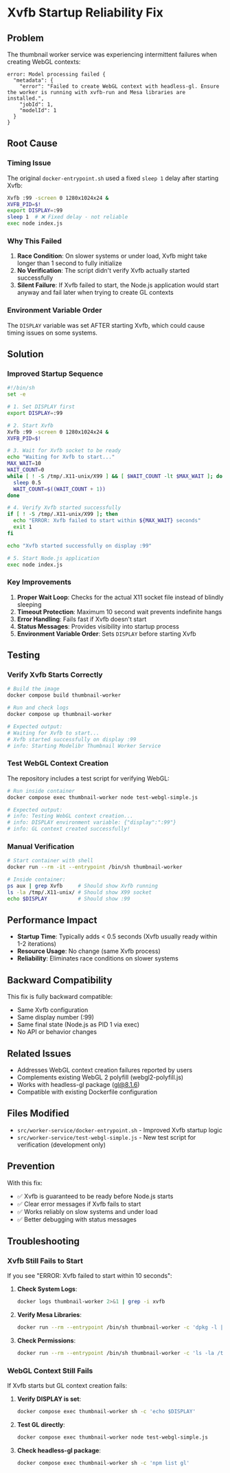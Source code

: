 # Xvfb Startup Reliability Fix

## Problem
The thumbnail worker service was experiencing intermittent failures when creating WebGL contexts:

```
error: Model processing failed {
  "metadata": {
    "error": "Failed to create WebGL context with headless-gl. Ensure the worker is running with xvfb-run and Mesa libraries are installed.",
    "jobId": 1,
    "modelId": 1
  }
}
```

## Root Cause

### Timing Issue
The original `docker-entrypoint.sh` used a fixed `sleep 1` delay after starting Xvfb:

```sh
Xvfb :99 -screen 0 1280x1024x24 &
XVFB_PID=$!
export DISPLAY=:99
sleep 1  # ❌ Fixed delay - not reliable
exec node index.js
```

### Why This Failed
1. **Race Condition**: On slower systems or under load, Xvfb might take longer than 1 second to fully initialize
2. **No Verification**: The script didn't verify Xvfb actually started successfully
3. **Silent Failure**: If Xvfb failed to start, the Node.js application would start anyway and fail later when trying to create GL contexts

### Environment Variable Order
The `DISPLAY` variable was set AFTER starting Xvfb, which could cause timing issues on some systems.

## Solution

### Improved Startup Sequence

```sh
#!/bin/sh
set -e

# 1. Set DISPLAY first
export DISPLAY=:99

# 2. Start Xvfb
Xvfb :99 -screen 0 1280x1024x24 &
XVFB_PID=$!

# 3. Wait for Xvfb socket to be ready
echo "Waiting for Xvfb to start..."
MAX_WAIT=10
WAIT_COUNT=0
while [ ! -S /tmp/.X11-unix/X99 ] && [ $WAIT_COUNT -lt $MAX_WAIT ]; do
  sleep 0.5
  WAIT_COUNT=$((WAIT_COUNT + 1))
done

# 4. Verify Xvfb started successfully
if [ ! -S /tmp/.X11-unix/X99 ]; then
  echo "ERROR: Xvfb failed to start within ${MAX_WAIT} seconds"
  exit 1
fi

echo "Xvfb started successfully on display :99"

# 5. Start Node.js application
exec node index.js
```

### Key Improvements

1. **Proper Wait Loop**: Checks for the actual X11 socket file instead of blindly sleeping
2. **Timeout Protection**: Maximum 10 second wait prevents indefinite hangs
3. **Error Handling**: Fails fast if Xvfb doesn't start
4. **Status Messages**: Provides visibility into startup process
5. **Environment Variable Order**: Sets `DISPLAY` before starting Xvfb

## Testing

### Verify Xvfb Starts Correctly

```bash
# Build the image
docker compose build thumbnail-worker

# Run and check logs
docker compose up thumbnail-worker

# Expected output:
# Waiting for Xvfb to start...
# Xvfb started successfully on display :99
# info: Starting Modelibr Thumbnail Worker Service
```

### Test WebGL Context Creation

The repository includes a test script for verifying WebGL:

```bash
# Run inside container
docker compose exec thumbnail-worker node test-webgl-simple.js

# Expected output:
# info: Testing WebGL context creation...
# info: DISPLAY environment variable: {"display":":99"}
# info: GL context created successfully!
```

### Manual Verification

```bash
# Start container with shell
docker run --rm -it --entrypoint /bin/sh thumbnail-worker

# Inside container:
ps aux | grep Xvfb     # Should show Xvfb running
ls -la /tmp/.X11-unix/ # Should show X99 socket
echo $DISPLAY          # Should show :99
```

## Performance Impact

- **Startup Time**: Typically adds < 0.5 seconds (Xvfb usually ready within 1-2 iterations)
- **Resource Usage**: No change (same Xvfb process)
- **Reliability**: Eliminates race conditions on slower systems

## Backward Compatibility

This fix is fully backward compatible:
- Same Xvfb configuration
- Same display number (:99)
- Same final state (Node.js as PID 1 via exec)
- No API or behavior changes

## Related Issues

- Addresses WebGL context creation failures reported by users
- Complements existing WebGL 2 polyfill (webgl2-polyfill.js)
- Works with headless-gl package (gl@8.1.6)
- Compatible with existing Dockerfile configuration

## Files Modified

- `src/worker-service/docker-entrypoint.sh` - Improved Xvfb startup logic
- `src/worker-service/test-webgl-simple.js` - New test script for verification (development only)

## Prevention

With this fix:
- ✅ Xvfb is guaranteed to be ready before Node.js starts
- ✅ Clear error messages if Xvfb fails to start
- ✅ Works reliably on slow systems and under load
- ✅ Better debugging with status messages

## Troubleshooting

### Xvfb Still Fails to Start

If you see "ERROR: Xvfb failed to start within 10 seconds":

1. **Check System Logs**:
   ```bash
   docker logs thumbnail-worker 2>&1 | grep -i xvfb
   ```

2. **Verify Mesa Libraries**:
   ```bash
   docker run --rm --entrypoint /bin/sh thumbnail-worker -c 'dpkg -l | grep mesa'
   ```

3. **Check Permissions**:
   ```bash
   docker run --rm --entrypoint /bin/sh thumbnail-worker -c 'ls -la /tmp/.X11-unix'
   ```

### WebGL Context Still Fails

If Xvfb starts but GL context creation fails:

1. **Verify DISPLAY is set**:
   ```bash
   docker compose exec thumbnail-worker sh -c 'echo $DISPLAY'
   ```

2. **Test GL directly**:
   ```bash
   docker compose exec thumbnail-worker node test-webgl-simple.js
   ```

3. **Check headless-gl package**:
   ```bash
   docker compose exec thumbnail-worker sh -c 'npm list gl'
   ```

